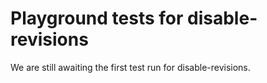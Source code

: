 # Playground tests for disable-revisions
We are still awaiting the first test run for disable-revisions.
